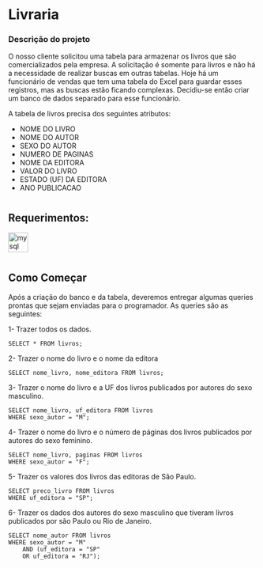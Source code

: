 # Livraria

### Descrição do projeto
O nosso cliente solicitou uma tabela para armazenar os livros que são comercializados pela empresa. A solicitação é somente para livros e não há a necessidade de realizar buscas em outras tabelas. Hoje há um funcionário de vendas que tem uma tabela do Excel para guardar esses registros, mas as buscas estão ficando complexas. Decidiu-se então criar um banco de dados separado para esse funcionário.

A tabela de livros precisa dos seguintes atributos:
* NOME DO LIVRO
* NOME DO AUTOR
* SEXO DO AUTOR
* NUMERO DE PAGINAS
* NOME DA EDITORA
* VALOR DO LIVRO
* ESTADO (UF) DA EDITORA
* ANO PUBLICACAO


#
## Requerimentos:
<img aling="center"  alt="mysql"  width="40"  height="40" src="https://cdn.jsdelivr.net/gh/devicons/devicon/icons/mysql/mysql-original-wordmark.svg" />

#

## Como Começar



Após a criação do banco e da tabela, deveremos entregar algumas queries prontas que sejam enviadas para o programador. As queries são as seguintes:

1-	Trazer todos os dados.
```
SELECT * FROM livros;
```
2-	Trazer o nome do livro e o nome da editora
```
SELECT nome_livro, nome_editora FROM livros;
```
3-	Trazer o nome do livro e a UF dos livros publicados por autores do sexo masculino.
```
SELECT nome_livro, uf_editora FROM livros
WHERE sexo_autor = "M";
```
4-	Trazer o nome do livro e o número de páginas dos livros publicados por autores do sexo feminino.
```
SELECT nome_livro, paginas FROM livros
WHERE sexo_autor = "F";
```
5-	Trazer os valores dos livros das editoras de São Paulo.
```
SELECT preco_livro FROM livros
WHERE uf_editora = "SP";
```
6-	Trazer os dados dos autores do sexo masculino que tiveram livros publicados por são Paulo ou Rio de Janeiro.
```
SELECT nome_autor FROM livros
WHERE sexo_autor = "M" 
    AND (uf_editora = "SP" 
    OR uf_editora = "RJ");
```
